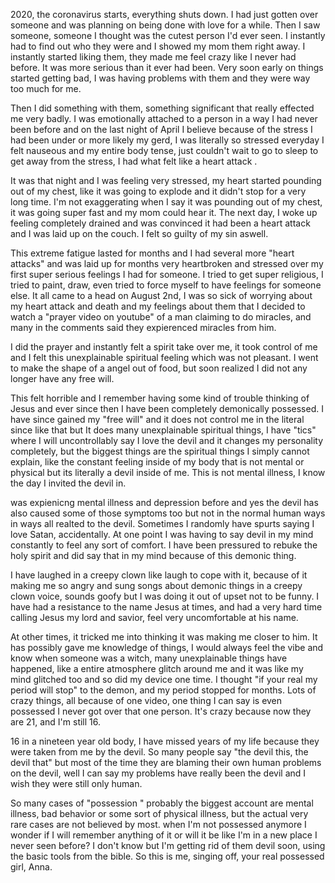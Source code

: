 2020, the coronavirus starts, everything shuts down. I had just gotten over someone and was planning on being done with love for a while. Then I saw someone, someone I thought was the cutest person I'd ever seen. I instantly had to find out who they were and I showed my mom them right away.  I instantly started liking them, they made me feel crazy like I never had before. It was more serious than it ever had been. Very soon early on things started getting bad, I was having problems with them and they were way too much for me. 

Then I did something with them, something significant that really effected me very badly. I was emotionally attached to a person in a way I had never been before and on the last night of April I believe because of the stress I had  been under or more likely my gerd, I  was literally so stressed everyday I felt nauseous and my entire body tense,  just couldn't wait to go to sleep to get away from the stress, I had what felt like a heart attack . 


It was that night and I was feeling very stressed, my heart started pounding out of my chest, like it was going to explode and it didn't stop for a very long time. I'm not exaggerating when I say it was pounding out of my chest, it was going super fast and my mom could hear it. The next day, I woke up feeling completely drained and was convinced it had been a heart attack and I was laid up on the couch. I felt so guilty of my sin aswell.  


This extreme fatigue lasted for months and I had several more "heart attacks" and was laid up for months very heartbroken and stressed over my first super serious feelings I had for someone. I tried to get super religious, I tried to paint, draw, even tried to force myself to have feelings for someone else. It all came to a head on August 2nd, I was so sick of worrying about my heart attack and death and my feelings about them that I decided to watch a "prayer video on youtube" of a man claiming to do miracles, and many in the comments said they 
 expierenced miracles from him. 


I did the prayer and instantly felt a spirit take over me, it took control of me and I felt this unexplainable spiritual feeling which was not pleasant. I went to make the shape of a angel out of food, but soon realized I did not any longer have any free will. 


This felt horrible and I remember having some kind of trouble thinking of Jesus and ever since then I have been completely demonically possessed. I have since gained my "free will" and it does not control me in the literal since like that but It does many unexplainable spiritual things, I have "tics" where I will uncontrollably say I love the devil and it changes my personality completely, but the biggest things are the spiritual things I simply cannot explain, like the constant feeling inside of my body that is not mental or physical but its literally a devil inside of me. This is not mental illness, I know the day I invited the devil in. 


 was expienicng mental illness and depression before and yes the devil has also caused some of those symptoms too but not in the normal human ways in ways all realted to the devil.  Sometimes I randomly have spurts saying I love Satan, accidentally. At one point I was having to say devil in my mind constantly to feel any sort of comfort. I have been pressured to rebuke the holy spirit and did say that in my mind because of this demonic thing.

I have laughed in a creepy clown like laugh to cope with it, because of it making me so angry and sung songs about demonic things in a creepy clown voice, sounds goofy but I was doing it out of upset not to be funny.    I have had a resistance to the name Jesus at times, and had a very hard time calling Jesus my lord and savior, feel very uncomfortable at his name.


At other times, it tricked me into thinking it was making me closer to him. It has possibly gave me knowledge of things, I would always feel the vibe and know when someone was a witch, many unexplainable things have happened, like a entire atmosphere glitch around me and it was like my mind glitched too and so did my device one time.  I thought "if your real my period will stop" to the demon, and my period stopped for months. Lots of crazy things, all because of one video, one thing I can say is even possessed I never got over that one person. It's crazy because now they are 21, and I'm still 16. 


16 in a nineteen year old body, I have missed years of my life because they were taken from me by the devil. So many people say "the devil this, the devil that" but most of the time they are blaming their own human problems on the devil, well I can say my problems have really been the devil and I wish they were still only human.  

So many cases of "possession " probably the biggest account are mental illness, bad behavior or some sort of physical illness, but the actual very rare cases are not believed by most. when I'm not possessed anymore I wonder if I will remember anything of it or will it be like I'm in a new place I never seen before? I don't know but I'm getting rid of them devil soon, using the basic tools from the bible. So this is me, singing off, your real possessed girl, Anna.